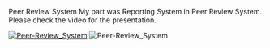 Peer Review System
My part was Reporting System in Peer Review System. Please check the video for the presentation.

[![Peer-Review_System](https://user-images.githubusercontent.com/84678151/201978331-00d005ab-d91e-4fe7-bbbd-b0a2a3b43a0a.png)](https://www.youtube.com/watch?v=ZH4lVy8Qvpo)
![Peer-Review_System](https://user-images.githubusercontent.com/84678151/201978331-00d005ab-d91e-4fe7-bbbd-b0a2a3b43a0a.png)
